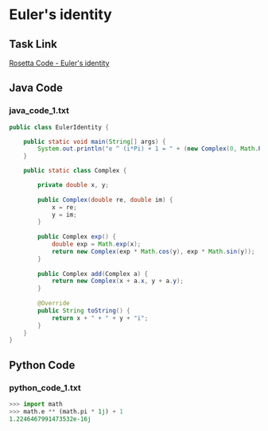 # Euler's identity

## Task Link
[Rosetta Code - Euler's identity](https://rosettacode.org/wiki/Euler%27s_identity)

## Java Code
### java_code_1.txt
```java
public class EulerIdentity {

    public static void main(String[] args) {
        System.out.println("e ^ (i*Pi) + 1 = " + (new Complex(0, Math.PI).exp()).add(new Complex(1, 0)));
    }

    public static class Complex {

        private double x, y;
        
        public Complex(double re, double im) {
            x = re;
            y = im;
        }
        
        public Complex exp() {
            double exp = Math.exp(x);
            return new Complex(exp * Math.cos(y), exp * Math.sin(y));
        }
        
        public Complex add(Complex a) {
            return new Complex(x + a.x, y + a.y);
        }
        
        @Override
        public String toString() {
            return x + " + " + y + "i";
        }
    }
}

```

## Python Code
### python_code_1.txt
```python
>>> import math
>>> math.e ** (math.pi * 1j) + 1
1.2246467991473532e-16j

```

